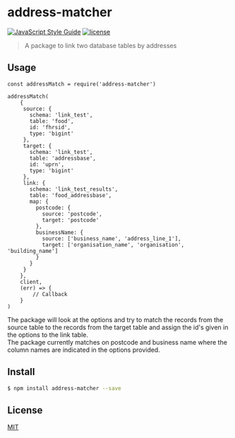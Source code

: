 # address-matcher
[![JavaScript Style Guide](https://img.shields.io/badge/code_style-standard-brightgreen.svg)](https://standardjs.com) [![license](https://img.shields.io/github/license/mashape/apistatus.svg)](https://github.com/wmfs/tymly/blob/master/packages/pg-delta-file/LICENSE)




> A package to link two database tables by addresses

## Usage

```
const addressMatch = require('address-matcher')

addressMatch(
    {
     source: {
       schema: 'link_test',
       table: 'food',
       id: 'fhrsid',
       type: 'bigint'
     },
     target: {
       schema: 'link_test',
       table: 'addressbase',
       id: 'uprn',
       type: 'bigint'
     },
     link: {
       schema: 'link_test_results',
       table: 'food_addressbase',
       map: {
         postcode: {
           source: 'postcode',
           target: 'postcode'
         },
         businessName: {
           source: ['business_name', 'address_line_1'],
           target: ['organisation_name', 'organisation', 'building_name']
         }
       }
     }
    }, 
    client, 
    (err) => {
        // Callback
    }
)
```

The package will look at the options and try to match the records from the source table to the records from the target table
and assign the id's given in the options to the link table. <br>
The package currently matches on postcode and business name where the column names are indicated in the options provided. 

## <a name="install"></a>Install
```bash
$ npm install address-matcher --save
```

## <a name="license"></a>License
[MIT](https://github.com/wmfs/pg-delta-file/blob/master/LICENSE)
